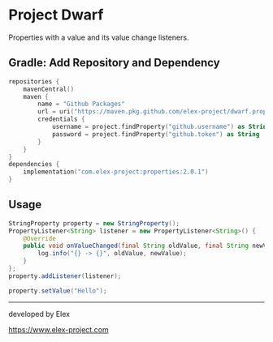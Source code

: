 # Project Dwarf

Properties with a value and its value change listeners.

## Gradle: Add Repository and Dependency
```kotlin
repositories {
	mavenCentral()
	maven {
		name = "Github Packages"
		url = uri("https://maven.pkg.github.com/elex-project/dwarf.properties")
		credentials {
			username = project.findProperty("github.username") as String
			password = project.findProperty("github.token") as String
		}
	}
}
dependencies {
	implementation("com.elex-project:properties:2.0.1")
}
```

## Usage
```java
StringProperty property = new StringProperty();
PropertyListener<String> listener = new PropertyListener<String>() {
    @Override
    public void onValueChanged(final String oldValue, final String newValue) {
        log.info("{} -> {}", oldValue, newValue);
    }
};
property.addListener(listener);

property.setValue("Hello");
```

---
developed by Elex

https://www.elex-project.com
